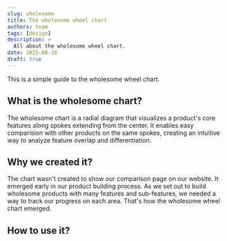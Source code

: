 ```yaml
---
slug: wholesome
title: The wholesome wheel chart
authors: team
tags: [design]
description: >
  All about the wholesome wheel chart.
date: 2025-08-30
draft: true
---
```

This is a simple guide to the wholesome wheel chart.


## What is the wholesome chart?
The wholesome chart is a radial diagram that visualizes a product's core features along spokes extending from the center. It enables easy comparision with other products on the same spokes, creating an intuitive way to analyze feature overlap and differentiation.

## Why we created it?
The chart wasn't created to show our comparison page on our website. It emerged early in our product building process. As we set out to build wholesome products with many features and sub-features, we needed a way to track our progress on each area. That's how the wholesome wheel chart emerged.

## How to use it?